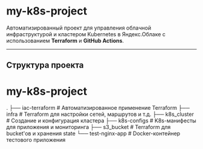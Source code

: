 # my-k8s-project

Автоматизированный проект для управления облачной инфраструктурой и кластером Kubernetes в Яндекс.Облаке с использованием **Terraform** и **GitHub Actions**.

---

## Структура проекта

# my-k8s-project
.
├── iac-terraform           # Автоматизированное применение Terraform
├── infra                   # Terraform для настройки сетей, маршрутов и т.д.
├── k8s_cluster             # Создание и конфигурация кластера
├── k8s-configs             # K8s-манифесты для приложения и мониторинга
├── s3_bucket               # Terraform для bucket'ов и хранения state
└── test-nginx-app          # Docker-контейнер тестового приложения
